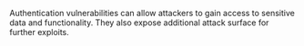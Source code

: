 Authentication vulnerabilities can allow attackers to gain access to sensitive data and functionality. They also expose additional attack surface for further exploits.
